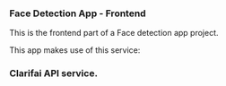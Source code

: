 ### Face Detection App - Frontend

This is the frontend part of a Face detection app project.

This app makes use of this service:

### Clarifai API service.
